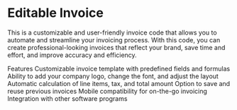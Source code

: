 # Editable Invoice

This is a customizable and user-friendly invoice code that allows you to automate and streamline your invoicing process. 
With this code, you can create professional-looking invoices that reflect your brand, save time and effort, and improve accuracy and efficiency.

Features
Customizable invoice template with predefined fields and formulas
Ability to add your company logo, change the font, and adjust the layout
Automatic calculation of line items, tax, and total amount
Option to save and reuse previous invoices
Mobile compatibility for on-the-go invoicing
Integration with other software programs
